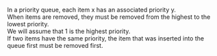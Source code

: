In a priority queue, each item x has an associated priority y. <br/>
When items are removed, they must be removed from the highest to the lowest priority. <br/>
We will assume that 1 is the highest priority. <br/>
If two items have the same priority, the item that was inserted into the queue first must be removed first. <br/>
